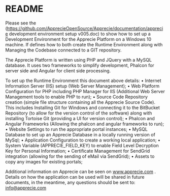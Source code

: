 # README #

Please see the (https://github.com/ApprecieOpenSource/Apprecie/documentation/apprecie development environment setup v005.doc) to show how to set up a Development Environment for the Apprecie Platform on a Windows 10 machine.  If defines how to both create the Runtime Environment along with Managing the Codebase connected to a GIT repository.

The Apprecie Platform is written using PHP and JQuery with a MySQL database.  It uses two frameworks to simplify development, Phalcon for server side and Angular for client side processing.

To set up the Runtime Environment this document above details: 
•	Internet Information Server (IIS) setup (Web Server Management); 
•	Web Platform Configuration for PHP including PHP Manager for IIS (Additional Web Server Management tools to enable PHP to run); 
•	Source Code Repository creation (simple file structure containing all the Apprecie Source Code).  This includes Installing Git for Windows and connecting it to the BitBucket Repository (to allow for the version control of the software) along with installing Tortoise Git (providing a UI for version control); 
•	Phalcon and Angular Frameworks (Allowing the phalcon and angular frameworks to run); 
•	Website Settings to run the appropriate portal instances;
•	MySQL Database to set up an Apprecie Database in a locally running version of MySql; 
•	Application Configuration to create a working local application; 
•	System Variable (APPRECIE_FIELD_KEY) to enable Field Level Decryption Key for Personal Information; 
•	Certificate Management for SendGrid integration (allowing for the sending of eMail via SendGrid); 
•	Assets to copy any images for existing portals;

Additional information on Apprecie can be seen on www.apprecie.com .  Details on how the application can be used will be shared in future documents, in the meantime, any questions should be sent to: info@apprecie.com
